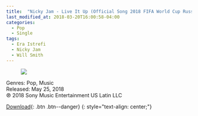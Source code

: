 ```yaml
---
title:  "Nicky Jam - Live It Up (Official Song 2018 FIFA World Cup Russia) [feat. Will Smith & Era Istrefi] - Single"
last_modified_at: 2018-03-20T16:00:58-04:00
categories: 
  - Pop
  - Single
tags:
  - Era Istrefi
  - Nicky Jam 
  - Will Smith
---
```


<figure>
	<a href="https://pp.userapi.com/c847219/v847219128/75f03/zmv36SarJ7Y.jpg"><img src="https://pp.userapi.com/c847219/v847219128/75f03/zmv36SarJ7Y.jpg"></a>
</figure>
Genres: Pop, Music
<br>Released: May 25, 2018
<br>℗ 2018 Sony Music Entertainment US Latin LLC
  
  
[Download](#){: .btn .btn--danger}
{: style="text-align: center;"}
